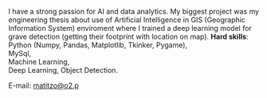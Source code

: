 I have a strong passion for AI and data analytics. My biggest project was my engineering thesis about use of Artificial Intelligence in GIS (Geographic Information System) enviroment where I trained a deep learning model for grave detection (getting their footprint with location on map).
 **Hard skills**:  
Python (Numpy, Pandas, Matplotlib, Tkinker, Pygame),  
MySql,  
Machine Learning,  
Deep Learning,
Object Detection.

E-mail: matitzo@o2.p

<!---
Matitzo/Matitzo is a ✨ special ✨ repository because its `README.md` (this file) appears on your GitHub profile.
You can click the Preview link to take a look at your changes.
--->
